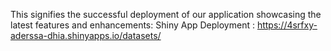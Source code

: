 This signifies the successful deployment of our application showcasing the latest features and enhancements:
Shiny App Deployment : https://4srfxy-aderssa-dhia.shinyapps.io/datasets/
